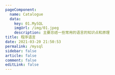 ```yaml
---
pageComponent: 
  name: Catalogue
  data: 
    key: 01.MySQL
    imgUrl: /img/01.jpeg
    description: 主要总结一些常用的语言的知识点和原理
title: 程序语言
date: 2021-03-20 21:50:53
permalink: /mysql
sidebar: false
article: false
comment: false
editLink: false
---
```


